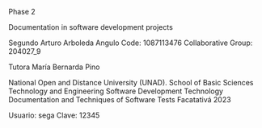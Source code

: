 Phase 2

Documentation in software development projects

Segundo Arturo Arboleda Angulo
Code: 1087113476
Collaborative Group: 204027_9

Tutora
María Bernarda Pino

National Open and Distance University (UNAD).
School of Basic Sciences Technology and Engineering
Software Development Technology
Documentation and Techniques of Software Tests
Facatativá
2023


Usuario: sega
Clave: 12345